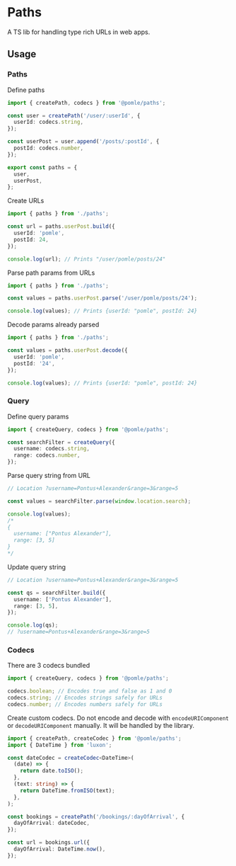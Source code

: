 # Paths

A TS lib for handling type rich URLs in web apps.

## Usage

### Paths

Define paths

```ts
import { createPath, codecs } from '@pomle/paths';

const user = createPath('/user/:userId', {
  userId: codecs.string,
});

const userPost = user.append('/posts/:postId', {
  postId: codecs.number,
});

export const paths = {
  user,
  userPost,
};
```

Create URLs

```ts
import { paths } from './paths';

const url = paths.userPost.build({
  userId: 'pomle',
  postId: 24,
});

console.log(url); // Prints "/user/pomle/posts/24"
```

Parse path params from URLs

```ts
import { paths } from './paths';

const values = paths.userPost.parse('/user/pomle/posts/24');

console.log(values); // Prints {userId: "pomle", postId: 24}
```

Decode params already parsed

```ts
import { paths } from './paths';

const values = paths.userPost.decode({
  userId: 'pomle',
  postId: '24',
});

console.log(values); // Prints {userId: "pomle", postId: 24}
```

### Query

Define query params

```ts
import { createQuery, codecs } from '@pomle/paths';

const searchFilter = createQuery({
  username: codecs.string,
  range: codecs.number,
});
```

Parse query string from URL

```ts
// Location ?username=Pontus+Alexander&range=3&range=5

const values = searchFilter.parse(window.location.search);

console.log(values);
/* 
{
  username: ["Pontus Alexander"],
  range: [3, 5]
}
*/
```

Update query string

```ts
// Location ?username=Pontus+Alexander&range=3&range=5

const qs = searchFilter.build({
  username: ['Pontus Alexander'],
  range: [3, 5],
});

console.log(qs);
// ?username=Pontus+Alexander&range=3&range=5
```

### Codecs

There are 3 codecs bundled

```ts
import { createQuery, codecs } from '@pomle/paths';

codecs.boolean; // Encodes true and false as 1 and 0
codecs.string; // Encodes strings safely for URLs
codecs.number; // Encodes numbers safely for URLs
```

Create custom codecs. Do not encode and decode with `encodeURIComponent` or `decodeURIComponent` manually. It will be handled by the library.

```ts
import { createPath, createCodec } from '@pomle/paths';
import { DateTime } from 'luxon';

const dateCodec = createCodec<DateTime>(
  (date) => {
    return date.toISO();
  },
  (text: string) => {
    return DateTime.fromISO(text);
  },
);

const bookings = createPath('/bookings/:dayOfArrival', {
  dayOfArrival: dateCodec,
});

const url = bookings.url({
  dayOfArrival: DateTime.now(),
});
```
